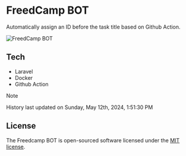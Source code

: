 # FreedCamp BOT

Automatically assign an ID before the task title based on Github Action.

![FreedCamp BOT](https://repository-images.githubusercontent.com/737932867/7d34798b-2680-471c-b089-a78a718d3d6a)

## Tech

- Laravel
- Docker
- Github Action

> [!NOTE]  
> History last updated on Sunday, May 12th, 2024, 1:51:30 PM

## License

The Freedcamp BOT is open-sourced software licensed under the [MIT license](https://opensource.org/licenses/MIT).
